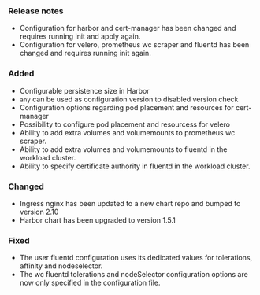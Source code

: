 ### Release notes

- Configuration for harbor and cert-manager has been changed and requires running init and apply again.
- Configuration for velero, prometheus wc scraper and fluentd has been changed and requires running init again.

### Added

- Configurable persistence size in Harbor
- `any` can be used as configuration version to disabled version check
- Configuration options regarding pod placement and resources for cert-manager
- Possibility to configure pod placement and resourcess for velero
- Ability to add extra volumes and volumemounts to prometheus wc scraper.
- Ability to add extra volumes and volumemounts to fluentd in the workload cluster.
- Ability to specify certificate authority in fluentd in the workload cluster.

### Changed

- Ingress nginx has been updated to a new chart repo and bumped to version 2.10
- Harbor chart has been upgraded to version 1.5.1

### Fixed

- The user fluentd configuration uses its dedicated values for tolerations, affinity and nodeselector.
- The wc fluentd tolerations and nodeSelector configuration options are now only specified in the configuration file.
